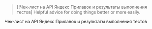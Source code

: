 > [!Чек-лист на API Яндекс Прилавок и результаты выполнения тестов]
> Helpful advice for doing things better or more easily.

Чек-лист на API Яндекс Прилавок и результаты выполнения тестов

